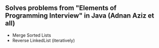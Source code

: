 ## Solves problems from "Elements of Programming Interview" in Java (Adnan Aziz et all)

- Merge Sorted Lists
- Reverse LinkedList (iteratively)